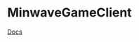 # MinwaveGameClient
[Docs](http://developer.neurosky.com/docs/doku.php?id=thinkgear_socket_protocol)
